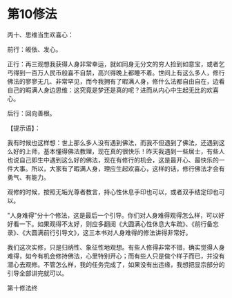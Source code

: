 # 第10修法

丙十、思维当生欢喜心：

前行：皈依、发心。

正行：再三观想我获得人身非常幸运，就如同身无分文的穷人捡到如意宝，或者乞丐得到一百万人民币般喜不自禁，高兴得晚上都睡不着。世间上有这么多人，修行佛法的寥寥无几、非常罕见，而今我拥有了暇满人身，修什么法都自由自在，边看自己的暇满人身边思维：这究竟是梦还是真的呢？进而从内心中生起无比的欢喜心。

后行：回向善根。

【提示语】：

我有时候也这样想：世上那么多人没有遇到佛法，而我不但遇到了佛法，还遇到这么好的上师，基本懂得佛法教理，现在真的很快乐！昨天我遇到一些居士，有些人也说自己即生中遇到这么好的佛法，现在有修行的机会，这是最开心、最快乐的一件大事。所以，大家有了暇满人身，理应生起欢喜心，这样的话，修行佛法才会有勇气、有能力。

观修的时候，按照无垢光尊者教言，持心性休息手印也可以，或者双手结定印也可以。

"人身难得"分十个修法，这是最后一个引导。你们对人身难得观得怎么样，可以好好看一下。如果观得不太好，则应多翻阅《大圆满心性休息大车疏》、《前行备忘录》、《大圆满前行引导文》，这三本书对人身难得的修法讲得非常好。

我们这次实修，只是归纳性、象征性地观想。有些人修得非常不错，确实觉得人身难得，如今有机会修持佛法，心里特别开心；而有些人只是做个样子而已，并没有潜心去观修。不管怎么样，我的任务完成了，如果没有出违缘，我想把显宗部分的引导全部讲完就可以。

第十修法终

